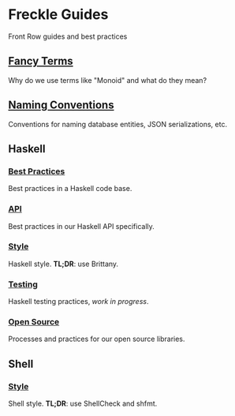 # Freckle Guides

Front Row guides and best practices

## [Fancy Terms](./fancy-terms.md)

Why do we use terms like "Monoid" and what do they mean?

## [Naming Conventions](./naming-conventions.md)

Conventions for naming database entities, JSON serializations, etc.

## Haskell

### [Best Practices](./haskell-best-practices.md)

Best practices in a Haskell code base.

### [API](./haskell-api.md)

Best practices in our Haskell API specifically.

### [Style](./haskell-style.md)

Haskell style. **TL;DR**: use Brittany.

### [Testing](./haskell-testing.md)

Haskell testing practices, _work in progress_.

### [Open Source](./haskell-open-source.md)

Processes and practices for our open source libraries.

## Shell

### [Style](./shell-style.md)

Shell style. **TL;DR**: use ShellCheck and shfmt.
